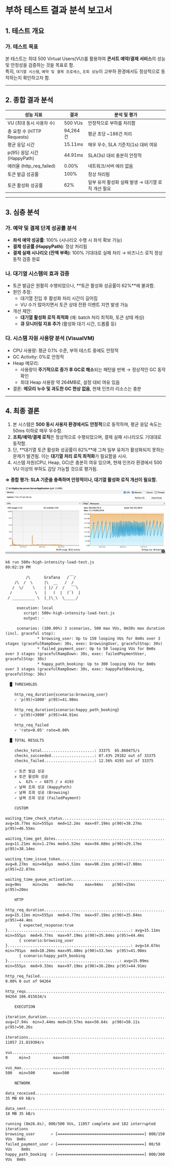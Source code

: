 # 부하 테스트 결과 분석 보고서

## 1. 테스트 개요
### 가. 테스트 목표
본 테스트는 최대 500 Virtual Users(VU)를 활용하여 **콘서트 예약/결제 서비스**의 성능 및 안정성을 검증하는 것을 목표로 함.  
특히, `대기열 시스템`, `예약 및 결제 프로세스`, `조회 성능`이 고부하 환경에서도 정상적으로 동작하는지 확인하고자 함.

---

## 2. 종합 결과 분석

| 성능 지표 | 결과 | 분석 및 평가 |
|-----------|-------|--------------|
| VU (최대 동시 사용자 수) | 500 VUs | 안정적으로 부하를 처리함 |
| 총 요청 수 (HTTP Requests) | 94,264건 | 평균 초당 ~186건 처리 |
| 평균 응답 시간 | 15.11ms | 매우 우수, SLA 기준치(1s) 대비 여유 |
| p(95) 응답 시간 (HappyPath) | 44.91ms | SLA(3s) 대비 충분히 안정적 |
| 에러율 (http_req_failed) | 0.00% | 네트워크/서버 에러 없음 |
| 토큰 발급 성공률 | 100% | 정상 처리됨 |
| 토큰 활성화 성공률 | 62% | 일부 유저 활성화 실패 발생 → 대기열 로직 개선 필요 |

---

## 3. 심층 분석

### 가. 예약 및 결제 단계 성공률 분석
- **좌석 예약 성공률**: 100% (시나리오 수행 시 좌석 확보 가능)
- **결제 성공률 (HappyPath)**: 정상 처리됨
- **결제 실패 시나리오 (잔액 부족)**: 100% 기대대로 실패 처리 → 비즈니스 로직 정상 동작 검증 완료

### 나. 대기열 시스템의 효과 검증
- 토큰 발급은 원활히 수행되었으나, **토큰 활성화 성공률이 62%**에 불과함.
- 원인 추정:
  - 대기열 진입 후 활성화 처리 시간이 길어짐
  - VU 수가 많아지면서 토큰 상태 전환 이벤트 지연 발생 가능
- 개선 제안:
  - **대기열 활성화 로직 최적화** (예: batch 처리 최적화, 토큰 상태 캐싱)
  - **큐 모니터링 지표 추가** (활성화 대기 시간, 드롭률 등)

### 다. 시스템 자원 사용량 분석 (VisualVM)
- CPU 사용량: 평균 0.1% 수준, 부하 테스트 중에도 안정적
- GC Activity: 0%로 안정적
- Heap 메모리:
  - 사용량이 **주기적으로 증가 후 GC로 해소**되는 패턴을 반복 → 정상적인 GC 동작 확인
  - 최대 Heap 사용량 약 264MB로, 설정 대비 여유 있음
- 결론: **메모리 누수 및 과도한 GC 현상 없음**, 현재 인프라 리소스는 충분

---

## 4. 최종 결론
1. 본 시스템은 **500 동시 사용자 환경에서도 안정적**으로 동작하며, 평균 응답 속도는 50ms 이하로 매우 우수함.  
2. **조회/예약/결제 로직**은 정상적으로 수행되었으며, 결제 실패 시나리오도 기대대로 동작함.  
3. 단, **대기열 토큰 활성화 성공률이 62%**에 그쳐 일부 유저가 활성화되지 못하는 문제가 발견됨. 이는 **대기열 처리 로직 최적화**가 필요함을 시사.  
4. 시스템 자원(CPU, Heap, GC)은 충분히 여유 있으며, 현재 인프라 환경에서 500 VU 이상의 부하도 감당 가능할 것으로 평가됨.

**⇒ 종합 평가: SLA 기준을 충족하며 안정적이나, 대기열 활성화 로직 개선이 필요함.**


![500v 부하테스트 VisualVM 화면](img/500v.png)
```
k6 run 500v-high-intensity-load-test.js                                                                              09:02:19 PM

         /\      Grafana   /‾‾/  
    /\  /  \     |\  __   /  /   
   /  \/    \    | |/ /  /   ‾‾\ 
  /          \   |   (  |  (‾)  |
 / __________ \  |_|\_\  \_____/ 

     execution: local
        script: 500v-high-intensity-load-test.js
        output: -

     scenarios: (100.00%) 3 scenarios, 500 max VUs, 8m30s max duration (incl. graceful stop):
              * browsing_user: Up to 150 looping VUs for 8m0s over 3 stages (gracefulRampDown: 30s, exec: browsingUser, gracefulStop: 30s)
              * failed_payment_user: Up to 50 looping VUs for 8m0s over 3 stages (gracefulRampDown: 30s, exec: failedPaymentUser, gracefulStop: 30s)
              * happy_path_booking: Up to 300 looping VUs for 8m0s over 3 stages (gracefulRampDown: 30s, exec: happyPathBooking, gracefulStop: 30s)

  █ THRESHOLDS 

    http_req_duration{scenario:browsing_user}
    ✓ 'p(95)<1000' p(95)=41.98ms

    http_req_duration{scenario:happy_path_booking}
    ✓ 'p(95)<3000' p(95)=44.91ms

    http_req_failed
    ✓ 'rate<0.05' rate=0.00%

  █ TOTAL RESULTS 

    checks_total.......................: 33375  65.860475/s
    checks_succeeded...................: 87.43% 29182 out of 33375
    checks_failed......................: 12.56% 4193 out of 33375

    ✓ 토큰 발급 성공
    ✗ 토큰 활성화 성공
      ↳  62% — ✓ 6875 / ✗ 4193
    ✓ 날짜 조회 성공 (HappyPath)
    ✓ 날짜 조회 성공 (Browsing)
    ✓ 날짜 조회 성공 (FailedPayment)

    CUSTOM
    waiting_time_check_status.........................................................: avg=16.77ms min=555µs  med=12.2ms  max=97.19ms p(90)=38.27ms p(95)=46.55ms
    waiting_time_get_dates............................................................: avg=11.21ms min=1.27ms med=5.52ms  max=94.68ms p(90)=29.17ms p(95)=38.14ms
    waiting_time_issue_token..........................................................: avg=8.27ms  min=943µs  med=5.51ms  max=90.21ms p(90)=17.08ms p(95)=22.87ms
    waiting_time_queue_activation.....................................................: avg=9ms     min=2ms    med=7ms     max=94ms    p(90)=15ms    p(95)=20ms   

    HTTP
    http_req_duration.................................................................: avg=15.11ms min=555µs  med=9.77ms  max=97.19ms p(90)=35.84ms p(95)=44.4ms 
      { expected_response:true }......................................................: avg=15.11ms min=555µs  med=9.77ms  max=97.19ms p(90)=35.84ms p(95)=44.4ms 
      { scenario:browsing_user }......................................................: avg=14.67ms min=791µs  med=10.26ms max=95.48ms p(90)=33.5ms  p(95)=41.98ms
      { scenario:happy_path_booking }.................................................: avg=15.09ms min=555µs  med=9.33ms  max=97.19ms p(90)=36.28ms p(95)=44.91ms
    http_req_failed...................................................................: 0.00% 0 out of 94264
    http_reqs.........................................................................: 94264 186.015634/s

    EXECUTION
    iteration_duration................................................................: avg=17.94s  min=3.44ms med=19.57ms max=50.64s  p(90)=50.11s  p(95)=50.26s 
    iterations........................................................................: 11057 21.819304/s
    vus...............................................................................: 9     min=3          max=500
    vus_max...........................................................................: 500   min=500        max=500

    NETWORK
    data_received.....................................................................: 35 MB 69 kB/s
    data_sent.........................................................................: 18 MB 35 kB/s

running (8m26.8s), 000/500 VUs, 11057 complete and 182 interrupted iterations
browsing_user       ✓ [======================================] 000/150 VUs  8m0s
failed_payment_user ✓ [======================================] 00/50 VUs    8m0s
happy_path_booking  ✓ [======================================] 000/300 VUs  8m0s
```
